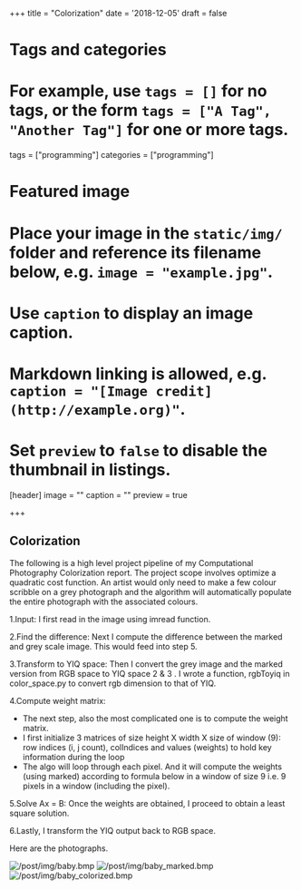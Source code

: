 +++
title = "Colorization"
date = '2018-12-05'
draft = false

# Tags and categories
# For example, use `tags = []` for no tags, or the form `tags = ["A Tag", "Another Tag"]` for one or more tags.
tags = ["programming"]
categories = ["programming"]

# Featured image
# Place your image in the `static/img/` folder and reference its filename below, e.g. `image = "example.jpg"`.
# Use `caption` to display an image caption.
#   Markdown linking is allowed, e.g. `caption = "[Image credit](http://example.org)"`.
# Set `preview` to `false` to disable the thumbnail in listings.
[header]
image = ""
caption = ""
preview = true

+++

## Colorization

The following is a high level project pipeline of my Computational Photography Colorization report. The project scope involves optimize a quadratic cost function. An artist would only need to make a few colour scribble on a grey photograph and the algorithm will automatically populate the entire photograph with the associated colours.

1.Input: I first read in the image using imread function.

2.Find the difference: Next I compute the difference between the marked and grey scale image. This would feed into step 5.

3.Transform to YIQ space: Then I convert the grey image and the marked version from RGB space to YIQ space 2 & 3 . I wrote a function, rgbToyiq in color_space.py to convert rgb dimension to that of YIQ.

4.Compute weight matrix:

- The next step, also the most complicated one is to compute the weight matrix.
- I first initialize 3 matrices of size height X width X size of window (9): row indices (i, j count), colIndices and values (weights) to hold key information during the loop
- The algo will loop through each pixel. And it will compute the weights (using marked) according to formula below in a window of size 9 i.e. 9 pixels in a window (including the pixel).

5.Solve Ax = B: Once the weights are obtained, I proceed to obtain a least square solution.

6.Lastly, I transform the YIQ output back to RGB space.

Here are the photographs.

<img src="/post/img/baby.bmp" alt="/post/img/baby.bmp">
<img src="/post/img/baby_marked.bmp" alt="/post/img/baby_marked.bmp">
<img src="/post/img/baby_colorized.bmp" alt="/post/img/baby_colorized.bmp">








